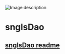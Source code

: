 ![Image description](https://github.com/SingularDTV/snglsDAO-whitepaper/blob/master/images/logo.png?raw=true)

# snglsDao

## [snglsDao readme](dao/README.md)